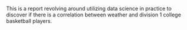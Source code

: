 This is a report revolving around utilizing data science in practice to discover if there is a correlation between weather and division 1 college basketball players.
